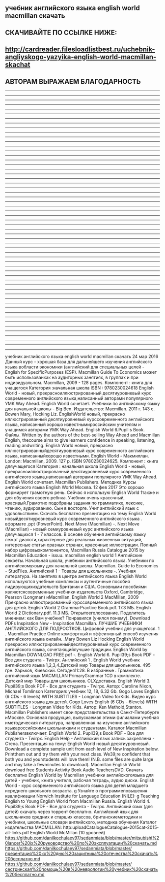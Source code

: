 учебник английского языка english world macmillan скачать
--------------------------------------------------
СКАЧИВАЙТЕ ПО ССЫЛКЕ НИЖЕ:
--------------------------------------------------
http://cardreader.filesloadlistbest.ru/uchebnik-angliyskogo-yazyika-english-world-macmillan-skachat
--------------------------------------------------
АВТОРАМ ВЫРАЖАЕМ БЛАГОДАРНОСТЬ
--------------------------------------------------
--------------------------------------------------
--------------------------------------------------
--------------------------------------------------
--------------------------------------------------
--------------------------------------------------
--------------------------------------------------
--------------------------------------------------
--------------------------------------------------
--------------------------------------------------
--------------------------------------------------
--------------------------------------------------
--------------------------------------------------
--------------------------------------------------
--------------------------------------------------
--------------------------------------------------
--------------------------------------------------
--------------------------------------------------
--------------------------------------------------
--------------------------------------------------
--------------------------------------------------
--------------------------------------------------
--------------------------------------------------
--------------------------------------------------
--------------------------------------------------
--------------------------------------------------
--------------------------------------------------
--------------------------------------------------
--------------------------------------------------
--------------------------------------------------
--------------------------------------------------
--------------------------------------------------
--------------------------------------------------
--------------------------------------------------
--------------------------------------------------
--------------------------------------------------
--------------------------------------------------
--------------------------------------------------
--------------------------------------------------
--------------------------------------------------
--------------------------------------------------
--------------------------------------------------
--------------------------------------------------
--------------------------------------------------
--------------------------------------------------
--------------------------------------------------
--------------------------------------------------
--------------------------------------------------
--------------------------------------------------
--------------------------------------------------
--------------------------------------------------
--------------------------------------------------
--------------------------------------------------
--------------------------------------------------
--------------------------------------------------
--------------------------------------------------
--------------------------------------------------
--------------------------------------------------
учебник английского языка english world macmillan скачать 24 мар 2016  Данный курс - хорошая база для дальнейшего изучения английского языка вобласти экономики (английский для специальных целей - English for SpecificPurposes (ESP). Macmillan Guide To Economics может быть использованкак на аудиторных занятиях, в группах и при индивидуальном. Macmillan, 2009 - 128 pages. Компонент : книга для учащегося Категория :начальная школа ISBN : 9780230024618 English World - новый, прекрасноиллюстрированный десятиуровневый курс современного английского языка,написанный авторами популярного УМК Way Ahead. English World сочетает. Учебники по английскому языку для начальной школы - Big Ben. Издательство: Macmillan. 2011 г. 143 c. Bowen Mary, Hocking Liz. EnglishWorld новый, прекрасно иллюстрированный десятиуровневый курссовременного английского языка, написанный хорошо известнымироссийским учителям и учащимся авторами УМК Way Ahead. English World 6.Pupil s Book. Файлы. Written by the authors of the best-selling Way Ahead and Macmillan English, thecourse aims to give learners confidence in speaking, listening, reading andwriting. English World  новый, прекрасно иллюстрированныйдесятиуровневый курс современного английского языка, написанныйхорошо известными. English World - Макмиллан. London: Macmillan, 2009. 127 p. ISBN 9780230024625. Компонент : книга дляучащегося Категория : начальная школа English World - новый, прекрасноиллюстрированный десятиуровневый курс современного английского языка,написанный авторами популярного УМК Way Ahead. English World сочетает. Macmillan Publishers. Методика  Курсы английского языка English World  Москва. 12 фев 2017  Это хорошо формирует грамотную речь. Сейчас я использую English World 1также и для обучения своего ребнка. Учебник очень красочный, красивый.Грамотно подобраны задания по грамматике, лексике, чтению, аудированию. Сын в восторге. Учит английский язык с удовольствием. Скачать бесплатно презентацию на тему English World новыйдесятиуровневый курс современного английского языка . вформате .ppt (PowerPoint). Next Move (Macmillan) -. Next Move (Macmillan) - новый семиуровневый курс английского языка дляучащихся 1 - 7 классов. В основе обучения английскому языку лежат диалоги,характерные для реальных жизненных ситуаций, интересные статьи оразных странах, красочные иллюстрации. Полный набор цифровыхкомпонентов,
Macmillan Russia Catalogue 2015 by Macmillan Education - issuu. macmillan english world 1  Английские секреты. Начальная школа, учебники английского языка.  Учебники по английскомуязыку для начальной школы. Macmillan. Guide to Economics - StudFiles. Английский 1 - Товары для школьников -. Учебная литература. На занятиях в центре английского языка English World используются учебные комплексы и аутентичные пособия лидирующихиздательств Британии и США. Основными пособиями являютсясовременные учебники издательств Oxford, Cambridge, Pearson (Longman) иMacmillan. English World 2 MacMillan, 2009 Прекрасно иллюстрированный курссовременного английского языка для детей.  English World 2 GrammarPractice Book.pdf. 17.3 МБ. English World 2 Dictionary.pdf. 11.3 МБ. Открытоеголосование. Поделитесь мнением: как Вам учебник? Понравился (учился понему). Download PDFs  Inspiration New - Inspiration  Macmillan. ЛУЧШИЕ УЧЕБНИКИ АНГЛИЙСКОГО ДЛЯ ПОДРОСТКОВ. Цифровой учебник для учащегося. 1 . Macmillan Practice Online комфортный и эффективный способ изучения английского языка онлайн. .Mary Bowen  Liz Hocking English World  прекрасно иллюстрированныйдесятиуровневый курс современного английского языка, сочетающийлучшие традиции. English World by Macmillan DOWNLOAD FREE pdf -. English World 6. Pupil39;s Book PDF - Все для студента - Twirpx. Английский 1 .  English World учебник английского языка 1,2,3,4.Детский мир  Товары для школьников. 495 грн. Харьков, Киевский. Сегодня11:28. В избранные . Грамматика английский язык MACMILLAN PrimaryGrammar 1CD в комплекте. Детский мир  Товары для школьников. OLXдоставка.
English World 3. Pupil39;s Book PDF - Все для студента - Twirpx. Автор: Caroline Nixon, Michael Tomlinson Категория: учебник 12, 18, 6.32 Gb. Gogo Loves English (6 CDs - 6 levels) WITH SUBTITLES - Longman Video forKids. Видео курс английского языка для детей. Gogo Loves English (6 CDs - 6levels) WITH SUBTITLES - Longman Video for Kids. Автор: Ken Methold,Stanton. Macmillan Publishers имеет свои представительства в Санкт-Петербурге иМоскве. Основная продукция, выпускаемая этими филиалами  учебная иметодическая литература, направленная на изучение английского языкароссийскими школьниками и студентами. Каталог Macmillan Publishersвключает. English World 2. Pupil39;s Book PDF - Все для студента - Twirpx. English Help - Английский язык запись закреплена - Стена. Презентация на тему: English World новый десятиуровневый. Download a complete sample unit from each level of New Inspiration below. Printthem out and try them with your next class. We39;re confident that both you and yourstudents will love them! (N.B. some files are quite large and may take a fewminutes to download). Macmillan English World download free Students Activity Book Audio TeachersDVD. Скачать бесплатно English World by Macmillan учебники английскогоязыка для детей - учебник, книга учителя, рабочая тетрадь, аудио диски. English World - курс современного английского языка для детей младшего исреднего школьного возраста.  g Узнайте о программеповышения квалификации Norwich Institute for Language Education (NILE): g Teaching English to Young  English World from Macmillan Russia. English World 4. Pupil39;s Book PDF - Все для студента - Twirpx. Английский язык (для детей) скачать через торрент бесплатно. Английский язык для школьников средних и старших классов, британскиеметодики и учебники, школьные словари английского, методика обучения Каталог издательства MACMILLAN: http:uploadCatalogueCatalogue-2015cat-2015-all-links.pdf  English World McMillan (10 уровней)
https://github.com/danilkochulaev97/sedanmiata/blob/master/mitsubishi%20lancer%20ix%20руководство%20по%20эксплуатации%20скачать.md
https://github.com/danilkochulaev97/sedanmiata/blob/master/презентация%20ко%20дню%20защитника%20отечества%20скачать%20бесплатно.md
https://github.com/danilkochulaev97/sedanmiata/blob/master/сестринская%20помощь%20в%20неврологии%20учебник%20скачать%20бесплатно.md